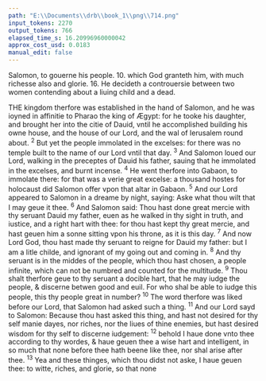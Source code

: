 ```yaml
---
path: "E:\\Documents\\drb\\book_1\\png\\714.png"
input_tokens: 2270
output_tokens: 766
elapsed_time_s: 16.20996960000042
approx_cost_usd: 0.0183
manual_edit: false
---
```

<aside>Salomon, to gouerne his people. 10. which God granteth him, with much richesse also and glorie. 16. He decideth a controuersie between two women conten­ding about a liuing child and a dead.</aside>

THE kingdom therfore was established in the hand of Salomon, and he was ioyned in affinitie to Pharao the king of Ægypt: for he tooke his daughter, and brought her into the citie of Dauid, vntil he accomplished building his owne house, and the house of our Lord, and the wal of Ierusalem round about. <sup>2</sup> But yet the people immolated in the excelses: for there was no temple built to the name of our Lord vntil that day. <sup>3</sup> And Salomon loued our Lord, walking in the preceptes of Dauid his father, sauing that he immolated in the excelses, and burnt incense. <sup>4</sup> He went therfore into Gabaon, to immolate there: for that was a verie great excelse: a thousand hostes for holocaust did Salomon offer vpon that altar in Gabaon. <sup>5</sup> And our Lord appeared to Salomon in a dreame by night, saying: Aske what thou wilt that I may geue it thee. <sup>6</sup> And Salomon said: Thou hast done great mercie with thy seruant Dauid my father, euen as he walked in thy sight in truth, and iustice, and a right hart with thee: for thou hast kept thy great mercie, and hast geuen him a sonne sitting vpon his throne, as it is this day. <sup>7</sup> And now Lord God, thou hast made thy seruant to reigne for Dauid my father: but I am a litle childe, and ignorant of my going out and coming in. <sup>8</sup> And thy seruant is in the middes of the people, which thou hast chosen, a people infinite, which can not be numbred and counted for the multitude. <sup>9</sup> Thou shalt therfore geue to thy seruant a docible hart, that he may iudge the people, & discerne betwen good and euil. For who shal be able to iudge this people, this thy people great in number? <sup>10</sup> The word therfore was liked before our Lord, that Salomon had asked such a thing. <sup>11</sup> And our Lord sayd to Salomon: Because thou hast asked this thing, and hast not desired for thy self manie dayes, nor riches, nor the liues of thine enemies, but hast desired wisdom for thy self to discerne iudgement: <sup>12</sup> behold I haue done vnto thee according to thy wordes, & haue geuen thee a wise hart and intelligent, in so much that none before thee hath beene like thee, nor shal arise after thee. <sup>13</sup> Yea and these thinges, which thou didst not aske, I haue geuen thee: to witte, riches, and glorie, so that none